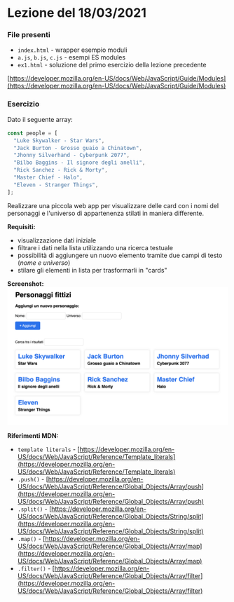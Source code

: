 # Lezione del 18/03/2021

### File presenti

- `index.html` - wrapper esempio moduli
- `a.js`, `b.js`, `c.js` - esempi ES modules
- `ex1.html` - soluzione del primo esercizio della lezione precedente

[https://developer.mozilla.org/en-US/docs/Web/JavaScript/Guide/Modules](https://developer.mozilla.org/en-US/docs/Web/JavaScript/Guide/Modules)

### Esercizio

Dato il seguente array:

```javascript
const people = [
  "Luke Skywalker - Star Wars",
  "Jack Burton - Grosso guaio a Chinatown",
  "Jhonny Silverhand - Cyberpunk 2077",
  "Bilbo Baggins - Il signore degli anelli",
  "Rick Sanchez - Rick & Morty",
  "Master Chief - Halo",
  "Eleven - Stranger Things",
];
```

Realizzare una piccola web app per visualizzare delle card con i nomi del personaggi e l'universo di appartenenza stilati in maniera differente.

**Requisiti:**

- visualizzazione dati iniziale
- filtrare i dati nella lista utilizzando una ricerca testuale
- possibilità di aggiungere un nuovo elemento tramite due campi di testo (_nome e universo_)
- stilare gli elementi in lista per trasformarli in "cards"

**Screenshot:**
![./_docs/screen1.png](./_docs/screen1.png)

**Riferimenti MDN:**

- `template literals` - [https://developer.mozilla.org/en-US/docs/Web/JavaScript/Reference/Template_literals](https://developer.mozilla.org/en-US/docs/Web/JavaScript/Reference/Template_literals)
- `.push()` - [https://developer.mozilla.org/en-US/docs/Web/JavaScript/Reference/Global_Objects/Array/push](https://developer.mozilla.org/en-US/docs/Web/JavaScript/Reference/Global_Objects/Array/push)
- `.split()` - [https://developer.mozilla.org/en-US/docs/Web/JavaScript/Reference/Global_Objects/String/split](https://developer.mozilla.org/en-US/docs/Web/JavaScript/Reference/Global_Objects/String/split)
- `.map()` - [https://developer.mozilla.org/en-US/docs/Web/JavaScript/Reference/Global_Objects/Array/map](https://developer.mozilla.org/en-US/docs/Web/JavaScript/Reference/Global_Objects/Array/map)
- `.filter()` - [https://developer.mozilla.org/en-US/docs/Web/JavaScript/Reference/Global_Objects/Array/filter](https://developer.mozilla.org/en-US/docs/Web/JavaScript/Reference/Global_Objects/Array/filter)
